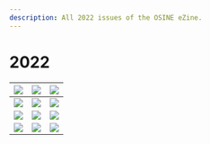 ```yaml
---
description: All 2022 issues of the OSINE eZine.
---
```


# 2022

| [![](../../.gitbook/assets/OSINT\_eZine-202212.png)](12-december-2022.md)  | [![](../../.gitbook/assets/OSINT\_eZine-202211.png)](11-november-2022.md) | [![](../../.gitbook/assets/OSINT\_eZine-202210.png)](10-october-2022.md) |
| -------------------------------------------------------------------------- | ------------------------------------------------------------------------- | ------------------------------------------------------------------------ |
| [![](../../.gitbook/assets/OSINT\_eZine-202209.png)](09-september-2022.md) | [![](../../.gitbook/assets/OSINT\_eZine-202208.png)](08-august-2022.md)   | [![](../../.gitbook/assets/OSINT\_eZine-202207.png)](07-july-2022.md)    |
| [![](../../.gitbook/assets/OSINT\_eZine-202206.png)](06-june-2022.md)      | [![](../../.gitbook/assets/OSINT\_eZine-202205.png)](05-may-2022.md)      | [![](../../.gitbook/assets/OSINT\_eZine-202204.png)](04-april-2022.md)   |
| [![](../../.gitbook/assets/OSINT\_eZine-202203.png)](03-march-2022.md)     | [![](../../.gitbook/assets/OSINT\_eZine-202202.png)](02-february-2022.md) | [![](../../.gitbook/assets/OSINT\_eZine-202201.png)](01-january-2022.md) |

